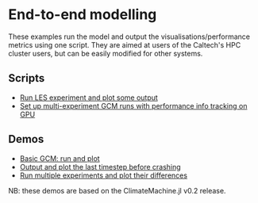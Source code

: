 # End-to-end modelling

These examples run the model and output the visualisations/performance metrics using one script. They are aimed at users of the Caltech's HPC cluster users, but can be easily modified for other systems.

## Scripts

- [Run LES experiment and plot some output](https://github.com/CliMA/ClimateMachine.jl/wiki/Bash-Run-Scripts)
- [Set up multi-experiment GCM runs with performance info tracking on GPU](https://github.com/CliMA/ClimateMachine.jl/wiki/Bash-Run-Scripts#step-by-step)

## Demos

- [Basic GCM: run and plot](https://lenkanovak.github.io/_pages/visualisation/demo_basic_gcm/)
- [Output and plot the last timestep before crashing](https://lenkanovak.github.io/_pages/visualisation/demo_debug_gcm/)
- [Run multiple experiments and plot their differences](https://lenkanovak.github.io/_pages/visualisation/demo_basic_multi_gcm/)

NB: these demos are based on the ClimateMachine.jl v0.2 release.
